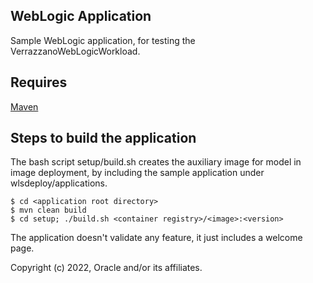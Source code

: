 ## WebLogic Application

Sample WebLogic application, for testing the VerrazzanoWebLogicWorkload.

## Requires

[Maven](https://maven.apache.org/download.cgi)

## Steps to build the application
The bash script setup/build.sh creates the auxiliary image for model in image deployment, by including the sample application under wlsdeploy/applications.

    $ cd <application root directory>
    $ mvn clean build
    $ cd setup; ./build.sh <container registry>/<image>:<version>

The application doesn't validate any feature, it just includes a welcome page.

Copyright (c) 2022, Oracle and/or its affiliates.

